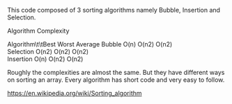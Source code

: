 This code composed of 3 sorting algorithms namely Bubble, Insertion and Selection.

Algorithm Complexity


Algorithm\t\tBest       Worst      Average
Bubble         O(n)       O(n2)       O(n2)  
Selection      O(n2)      O(n2)       O(n2)        
Insertion      O(n)       O(n2)       O(n2)    

Roughly the complexities are almost the same. 
But they have different ways on sorting an array.
Every algorithm has short code and very easy to follow.

https://en.wikipedia.org/wiki/Sorting_algorithm
